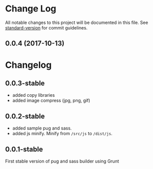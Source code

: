# Change Log

All notable changes to this project will be documented in this file. See [standard-version](https://github.com/conventional-changelog/standard-version) for commit guidelines.

<a name="0.0.4"></a>
## 0.0.4 (2017-10-13)



# Changelog

## 0.0.3-stable
- added copy libraries
- added image compress (jpg, png, gif)

## 0.0.2-stable
- added sample pug and sass.
- added js minify. Minify from `/src/js` to `/dist/js`.

## 0.0.1-stable
First stable version of pug and sass builder using Grunt
